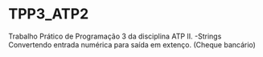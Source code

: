 # TPP3_ATP2
Trabalho Prático de Programação 3 da disciplina ATP II. -Strings
Convertendo entrada numérica para saída em extenço. (Cheque bancário)
